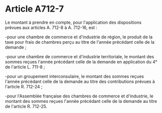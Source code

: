 # Article A712-7

Le montant à prendre en compte, pour l'application des dispositions prévues aux articles A. 712-8 à A. 712-16, est :

-pour une chambre de commerce et d'industrie de région, le produit de la taxe pour frais de chambres perçu au titre de l'année précédant celle de la demande ;

-pour une chambre de commerce et d'industrie territoriale, le montant des sommes reçues l'année précédant celle de la demande en application du 4° de l'article L. 711-8 ;

-pour un groupement interconsulaire, le montant des sommes reçues l'année précédant celle de la demande au titre des contributions prévues à l'article R. 712-24 ;

-pour l'Assemblée française des chambres de commerce et d'industrie, le montant des sommes reçues l'année précédant celle de la demande au titre de l'article R. 712-25.
